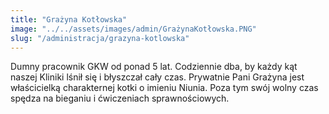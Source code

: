 ```yaml
---
title: "Grażyna Kotłowska"
image: "../../assets/images/admin/GrażynaKotłowska.PNG"
slug: "/administracja/grazyna-kotlowska"
---
```


Dumny pracownik GKW od ponad 5 lat. Codziennie dba, by każdy kąt naszej Kliniki lśnił się i błyszczał cały czas. Prywatnie Pani Grażyna jest właścicielką charakternej kotki o imieniu Niunia. Poza tym swój wolny czas spędza na bieganiu i ćwiczeniach sprawnościowych.


